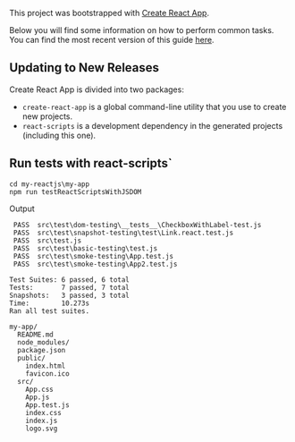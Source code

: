 This project was bootstrapped with [Create React App](https://github.com/facebookincubator/create-react-app).

Below you will find some information on how to perform common tasks.<br>
You can find the most recent version of this guide [here](https://github.com/facebookincubator/create-react-app/blob/master/packages/react-scripts/template/README.md).

## Updating to New Releases

Create React App is divided into two packages:
* `create-react-app` is a global command-line utility that you use to create new projects.
* `react-scripts` is a development dependency in the generated projects (including this one).

## Run tests with react-scripts`

```
cd my-reactjs\my-app
npm run testReactScriptsWithJSDOM
```

Output
```
 PASS  src\test\dom-testing\__tests__\CheckboxWithLabel-test.js
 PASS  src\test\snapshot-testing\test\Link.react.test.js
 PASS  src\test.js
 PASS  src\test\basic-testing\test.js
 PASS  src\test\smoke-testing\App.test.js
 PASS  src\test\smoke-testing\App2.test.js

Test Suites: 6 passed, 6 total
Tests:       7 passed, 7 total
Snapshots:   3 passed, 3 total
Time:        10.273s
Ran all test suites.
```


```
my-app/
  README.md
  node_modules/
  package.json
  public/
    index.html
    favicon.ico
  src/
    App.css
    App.js
    App.test.js
    index.css
    index.js
    logo.svg
```
